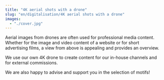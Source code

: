 ```yaml
---
title: "4K aerial shots with a drone"
slug: "en/digitalisation/4K aerial shots with a drone"
images:
  - "./cover.jpg"
---
```


Aerial images from drones are often used for professional media content. Whether for the image and video content of a website or for short advertising films, a view from above is appealing and provides an overview.

We use our own 4K drone to create content for our in-house channels and for external commissions.

We are also happy to advise and support you in the selection of motifs!
